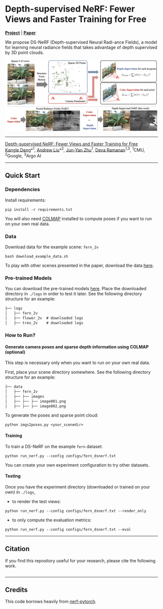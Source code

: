 # Depth-supervised NeRF: Fewer Views and Faster Training for Free

[**Project**](https://www.cs.cmu.edu/~dsnerf/) | [**Paper**]()

We propose DS-NeRF (Depth-supervised Neural Radi-ance Fields), a model for learning neural radiance fields that takes advantage of depth supervised by 3D point clouds. 

<p align="center">
  <img src="figure_teaser.png"  width="800" />
</p>

---

[Depth-supervised NeRF: Fewer Views and Faster Training for Free](https://www.cs.cmu.edu/~dsnerf/)  
 [Kangle Deng](https://dunbar12138.github.io/)\*<sup>1</sup>,
 [Andrew Liu](https://andrewhliu.github.io/)\*<sup>2</sup>,
 [Jun-Yan Zhu](https://www.cs.cmu.edu/~junyanz/)<sup>1</sup>,
 [Deva Ramanan](https://www.cs.cmu.edu/~deva/)<sup>1,3</sup>,
 <sup>1</sup>CMU, <sup>2</sup>Google, <sup>3</sup>Argo AI

---

## Quick Start

### Dependencies

Install requirements:
```
pip install -r requirements.txt
```

You will also need [COLMAP](https://github.com/colmap/colmap) installed to compute poses if you want to run on your own real data.

### Data

Download data for the example scene: `fern_2v`
```
bash download_example_data.sh
```

To play with other scenes presented in the paper, download the data [here](https://drive.google.com/file/d/1g1bysdK7FvyNuHvyjrvWW3kEvNrMfeBZ/view?usp=sharing).

### Pre-trained Models

You can download the pre-trained models [here](https://drive.google.com/drive/folders/1lby-G4163NFi7Ue4rdB9D0cM67d7oskr?usp=sharing). Place the downloaded directory in `./logs` in order to test it later. See the following directory structure for an example:
```
├── logs 
│   ├── fern_2v
│   ├── flower_2v  # downloaded logs
│   ├── trex_2v    # downloaded logs
```

### How to Run?

#### Generate camera poses and sparse depth information using COLMAP (optional)

This step is necessary only when you want to run on your own real data.

First, place your scene directory somewhere. See the following directory structure for an example:
```
├── data
│   ├── fern_2v
│   ├── ├── images
│   ├── ├── ├── image001.png
│   ├── ├── ├── image002.png
```

To generate the poses and sparse point cloud:
```
python imgs2poses.py <your_scenedir>
```

#### Training

To train a DS-NeRF on the example `fern` dataset:
```
python run_nerf.py --config configs/fern_dsnerf.txt
```

You can create your own experiment configuration to try other datasets.

#### Testing

Once you have the experiment directory (downloaded or trained on your own) in `./logs`, 

- to render the test views:
```
python run_nerf.py --config configs/fern_dsnerf.txt --render_only
```

- to only compute the evaluation metrics:
```
python run_nerf.py --config configs/fern_dsnerf.txt --eval
```


---

## Citation

If you find this repository useful for your research, please cite the following work.
```
```

---

## Credits

This code borrows heavily from [nerf-pytorch](https://github.com/yenchenlin/nerf-pytorch).
